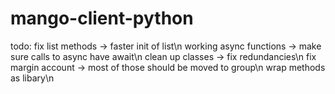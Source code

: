 # mango-client-python

todo: 
  fix list methods -> faster init of list\n
  working async functions -> make sure calls to async have await\n
  clean up classes -> fix redundancies\n
  fix margin account -> most of those should be moved to group\n
  wrap methods as libary\n
